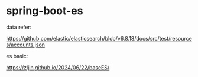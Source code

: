 # spring-boot-es

data refer:

https://github.com/elastic/elasticsearch/blob/v6.8.18/docs/src/test/resources/accounts.json

es basic:

https://zljin.github.io/2024/06/22/baseES/